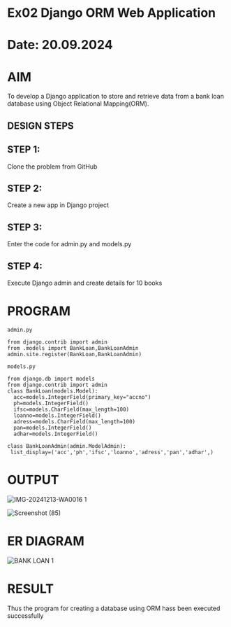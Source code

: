 # Ex02 Django ORM Web Application
# Date: 20.09.2024

# AIM
To develop a Django application to store and retrieve data from a bank loan database using Object Relational Mapping(ORM).


## DESIGN STEPS
## STEP 1:
Clone the problem from GitHub

## STEP 2:
Create a new app in Django project

## STEP 3:
Enter the code for admin.py and models.py

## STEP 4:
Execute Django admin and create details for 10 books

# PROGRAM
```
admin.py

from django.contrib import admin
from .models import BankLoan,BankLoanAdmin
admin.site.register(BankLoan,BankLoanAdmin)

models.py

from django.db import models
from django.contrib import admin 
class BankLoan(models.Model):
  acc=models.IntegerField(primary_key="accno")
  ph=models.IntegerField()
  ifsc=models.CharField(max_length=100)
  loanno=models.IntegerField()
  adress=models.CharField(max_length=100)
  pan=models.IntegerField()
  adhar=models.IntegerField()

class BankLoanAdmin(admin.ModelAdmin):
 list_display=('acc','ph','ifsc','loanno','adress','pan','adhar',)
```

# OUTPUT
![IMG-20241213-WA0016 1](https://github.com/user-attachments/assets/50782bed-7549-4866-9e80-39ddcdc55699)

![Screenshot (85)](https://github.com/user-attachments/assets/954486e2-01e9-48e7-b703-7de6587438d8)

# ER DIAGRAM
![BANK LOAN 1](https://github.com/user-attachments/assets/8edbbdf6-4056-40e9-a701-228d955244e7)

# RESULT
Thus the program for creating a database using ORM hass been executed successfully
